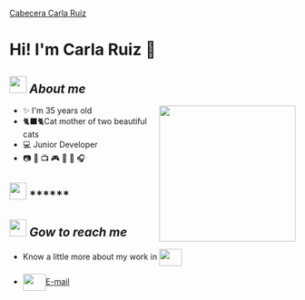 [Cabecera Carla Ruiz](https://www.canva.com/design/DAGHbnCAgtQ/7okfvBCtfjee6ePbPNC4Ng/view)

<H1> Hi! I'm Carla Ruiz 👋</H1>

## <img src="https://media.giphy.com/media/ObNTw8Uzwy6KQ/giphy.gif" width="30px"/>&nbsp;***About me***
<img align= "right" width= "240" src= "https://pa1.narvii.com/6580/8098c6e9207376889eeb0532d9f5a0723c4d73f5_hq.gif"/>

- ✨ I'm 35 years old
- 🐈‍⬛🐈Cat mother of two beautiful cats
- 💻 Junior Developer
- 📷 🎥 📺 🎮 🎨 📖 🎧

## <img src="https://media.giphy.com/media/ObNTw8Uzwy6KQ/giphy.gif" width="30px"/>&nbsp;******
## <img src="https://media.giphy.com/media/ObNTw8Uzwy6KQ/giphy.gif" width="30px"/>&nbsp;***Gow to reach me***

-  Know a little more about my work in <a href="https://es.linkedin.com/in/carla-mar%C3%ADa-ruiz-iglesias-7a6a50160" target="blank"><img align="center" src="https://cdn.jsdelivr.net/npm/simple-icons@3.0.1/icons/linkedin.svg" alt="" height="30" width="40" /></a>
- <a href="mailto:carlamariaruiz90@gmail.com " target="blank"><img align="center" src="https://cdn.jsdelivr.net/npm/simple-icons@3.0.1/icons/gmail.svg" alt="" height="30" width="40" />E-mail</a>

  <!----

<img align="right" width=300px alt="Unicorn" src="https://c.tenor.com/GN73MKBawZYAAAAi/busy-cute.gif" />
- 👀 I’m interested in ...
- 🌱 I’m currently learning ...
- 💞️ I’m looking to collaborate on ...
--->
